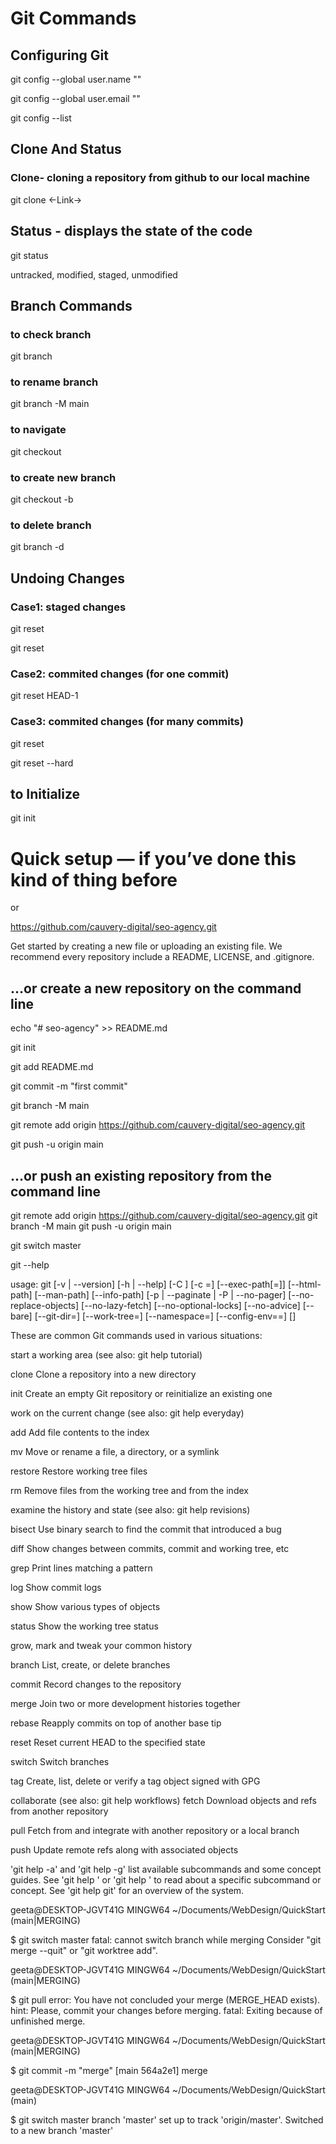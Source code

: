 # Git Commands

## Configuring Git

git config --global user.name ""

git config --global user.email ""

git config --list


## Clone And Status

### Clone- cloning a repository from github to our local machine

git clone <-Link->

## Status - displays the state of the code

git status

untracked, modified, staged, unmodified

## Branch Commands

### to check branch

git branch

### to rename branch

git branch -M main

### to navigate

git checkout <branch name>

### to create new branch

git checkout -b <new branch name>


### to delete branch

git branch -d <branch name>


## Undoing Changes

### Case1: staged changes

git reset <file name>

git reset

### Case2: commited changes (for one commit)

git reset HEAD-1

### Case3: commited changes (for many commits)

git reset <commit Hash>

git reset --hard <commit Hash>

## to Initialize

git init



# Quick setup — if you’ve done this kind of thing before

or	

https://github.com/cauvery-digital/seo-agency.git


Get started by creating a new file or uploading an existing file. We recommend every repository include a README, LICENSE, and .gitignore.

## …or create a new repository on the command line


echo "# seo-agency" >> README.md

git init

git add README.md

git commit -m "first commit"

git branch -M main

git remote add origin https://github.com/cauvery-digital/seo-agency.git

git push -u origin main

## …or push an existing repository from the command line
git remote add origin https://github.com/cauvery-digital/seo-agency.git
git branch -M main
git push -u origin main

git switch master

git --help

usage: git [-v | --version] [-h | --help] [-C <path>] [-c <name>=<value>]
           [--exec-path[=<path>]] [--html-path] [--man-path] [--info-path]
           [-p | --paginate | -P | --no-pager] [--no-replace-objects] [--no-lazy-fetch]
           [--no-optional-locks] [--no-advice] [--bare] [--git-dir=<path>]
           [--work-tree=<path>] [--namespace=<name>] [--config-env=<name>=<envvar>]
           <command> [<args>]

These are common Git commands used in various situations:

start a working area (see also: git help tutorial)

   clone     Clone a repository into a new directory

   init      Create an empty Git repository or reinitialize an existing one


work on the current change (see also: git help everyday)

   add       Add file contents to the index

   mv        Move or rename a file, a directory, or a symlink

   restore   Restore working tree files

   rm        Remove files from the working tree and from the index


examine the history and state (see also: git help revisions)

   bisect    Use binary search to find the commit that introduced a bug

   diff      Show changes between commits, commit and working tree, etc

   grep      Print lines matching a pattern

   log       Show commit logs

   show      Show various types of objects

   status    Show the working tree status

grow, mark and tweak your common history

   branch    List, create, or delete branches

   commit    Record changes to the repository

   merge     Join two or more development histories together

   rebase    Reapply commits on top of another base tip

   reset     Reset current HEAD to the specified state

   switch    Switch branches

   tag       Create, list, delete or verify a tag object signed with GPG


collaborate (see also: git help workflows)
   fetch     Download objects and refs from another repository

   pull      Fetch from and integrate with another repository or a local branch
   
   push      Update remote refs along with associated objects

'git help -a' and 'git help -g' list available subcommands and some
concept guides. See 'git help <command>' or 'git help <concept>'
to read about a specific subcommand or concept.
See 'git help git' for an overview of the system.

geeta@DESKTOP-JGVT41G MINGW64 ~/Documents/WebDesign/QuickStart (main|MERGING)

$ git switch master
fatal: cannot switch branch while merging
Consider "git merge --quit" or "git worktree add".

geeta@DESKTOP-JGVT41G MINGW64 ~/Documents/WebDesign/QuickStart (main|MERGING)

$ git pull
error: You have not concluded your merge (MERGE_HEAD exists).
hint: Please, commit your changes before merging.
fatal: Exiting because of unfinished merge.

geeta@DESKTOP-JGVT41G MINGW64 ~/Documents/WebDesign/QuickStart (main|MERGING)

$ git commit -m "merge"
[main 564a2e1] merge

geeta@DESKTOP-JGVT41G MINGW64 ~/Documents/WebDesign/QuickStart (main)

$ git switch master
branch 'master' set up to track 'origin/master'.
Switched to a new branch 'master'
